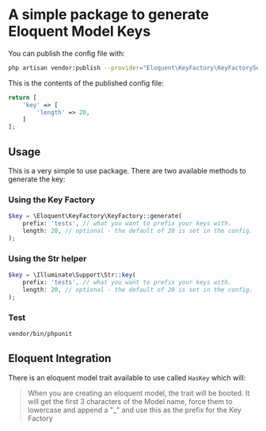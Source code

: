 # A simple package to generate Eloquent Model Keys


You can publish the config file with:
```bash
php artisan vendor:publish --provider="Eloquent\KeyFactory\KeyFactoryServiceProvider" --tag="key-factory-config"
```

This is the contents of the published config file:

```php
return [
    'key' => [
        'length' => 20,
    ]
];
```

## Usage

This is a very simple to use package. There are two available methods to generate the key:

### Using the Key Factory

```php
$key = \Eloquent\KeyFactory\KeyFactory::generate(
    prefix: 'tests', // what you want to prefix your keys with.
    length: 20, // optional - the default of 20 is set in the config.
);
```

### Using the Str helper

```php
$key = \Illuminate\Support\Str::key(
    prefix: 'tests', // what you want to prefix your keys with.
    length: 20, // optional - the default of 20 is set in the config.
);
```

### Test
```bash
vendor/bin/phpunit
```


## Eloquent Integration

There is an eloquent model trait available to use called `HasKey` which will:

> When you are creating an eloquent model, the trait will be booted.
> It will get the first 3 characters of the Model name, force them to lowercase and append a "_" and use this as the prefix for the Key Factory
